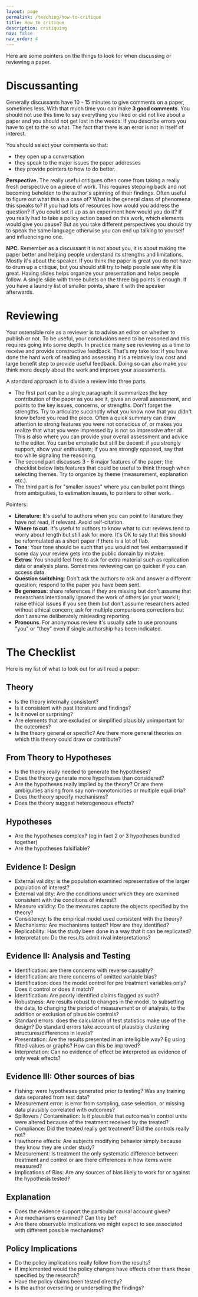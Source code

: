 ```yaml
---
layout: page
permalink: /teaching/how-to-critique
title: How to critique
description: critiquing
nav: false
nav_order: 4
---
```


Here are some pointers on the things to look for when discussing or reviewing a paper.

# Discussanting

Generally discussants have 10 - 15 minutes to give comments on a paper, sometimes less. With that much time you can make **3 good comments**. You should not use this time to say everything you liked or did not like about a paper and you should not get lost in the weeds. If you describe errors you have to get to the so what. The fact that there is an error is not in itself of interest. 

You should select your comments so that:

* they open up a conversation 
* they speak to the major issues the paper addresses 
* they provide pointers to how to do better.

**Perspective.** The really useful critiques often come from taking a really fresh perspective on  a piece of work. This requires stepping back and not becoming beholden to the author's spinning of their findings. Often useful to figure out what this is a case of? What is the general class of phenomena this speaks to? If you had lots of resources how would you address the question? If you could set it up as an experiment how would you do it? If you really had to take a policy action based on this work, which elements would give you pause?  But as you take different perspectives you should try to speak the same language otherwise you can end up talking to yourself and influencing no one.

**NPC.** Remember as a discussant it is not about you, it is about making the paper better and helping people understand its strengths and limitations. Mostly it's about the speaker. If you think the paper is great you do not have to drum up a critique, but you should still try to help people see why it is great. Having slides helps organize your presentation and helps people follow. A single slide with three bullets on the three big points is enough. If you have a laundry list of smaller points, share it with the speaker afterwards.



# Reviewing


Your ostensible role as a reviewer is to advise an editor on whether to publish or not. To be useful, your conclusions need to be reasoned and this requires going into some depth. In practice many see reviewing as a time to receive and provide constructive feedback. That's my take too: if you have done the hard work of reading and assessing it is a relatively low cost and large benefit step to provide useful feedback. Doing so can also make you think more deeply about the work and improve your assessments. 

A standard approach is to divide a review into three parts.

* The first part can be a single paragraph: it summarizes the key contribution of the paper as you see it, gives an overall assessment, and points to the key issues, concerns, or strengths. Don't forget the strengths. Try to articulate succinctly what you know now that you didn't know before you read the piece. Often a quick summary can draw attention to strong features you were not conscious of, or makes you realize that what you were impressed by is not so impressive after all. This is also where you can provide your overall assessment and advice to the editor. You can be emphatic but still be decent: if you strongly support, show your enthusiasm; if you are strongly opposed, say that too while signaling the reasoning. 
* The second part discusses 3 - 6 major features of the paper; the checklist below lists features that could be useful to think through when selecting themes. Try to organize by theme (measurement, explanation etc.). 
* The third part is for "smaller issues" where you can bullet point things from ambiguities, to estimation issues, to pointers to other work. 


Pointers:

* **Literature:** It's useful to authors when you can point to literature they have not read, if relevant. Avoid self-citation.
* **Where to cut:** It's useful to authors to know what to cut: reviews tend to worry about length but still ask for more. It's OK to say that this should be reformulated as a short paper if there is a lot of flab.
* **Tone**: Your tone should be such that you would not feel embarrassed if some day your review gets into the public domain by mistake. 
* **Extras**: You should feel free to ask for extra material such as replication data or analysis plans. Sometimes reviewing can go quicker if you can access data. 
* **Question switching**: Don't ask the authors to ask and answer a different question; respond to the paper you have been sent. 
* **Be generous**: share references if they are missing but don't assume that researchers intentionally ignored the work of others (or your work!); raise ethical issues if you see them but don't assume researchers acted without ethical concern; ask for multiple comparisons corrections but don't assume deliberately misleading reporting. 
* **Pronouns**. For anonymous review it's usually safe to use pronouns "you" or "they" even if single authorship has been indicated. 

# The Checklist 

Here is my list of what to look out for as I read a paper:

## Theory

* Is the theory internally consistent? 
* Is it consistent with past literature and findings? 
* Is it novel or surprising? 
* Are elements that are excluded or simplified plausibly unimportant for the outcomes? 
* Is the theory general or specific? Are there more general theories on which this theory could draw or contribute? 


## From Theory to Hypotheses 

* Is the theory really needed to generate the hypotheses? 
* Does the theory generate more hypotheses than considered? 
* Are the hypotheses really implied by the theory? Or are there ambiguities arising from say non-monotonicities or multiple equilibria? 
* Does the theory specify mechanisms? 
* Does the theory suggest heterogeneous effects? 


## Hypotheses

* Are the hypotheses complex? (eg in fact 2 or 3 hypotheses bundled together) 
* Are the hypotheses falsifiable? 

## Evidence I: Design

* External validity: is the population examined representative of the larger population of interest? 
* External validity: Are the conditions under which they are examined consistent with the conditions of interest? 
* Measure validity: Do the measures capture the objects specified by the theory? 
* Consistency: Is the empirical model used consistent with the theory? 
* Mechanisms: Are mechanisms tested? How are they identified? 
* Replicability: Has the study been done in a way that it can be replicated? 
* Interpretation: Do the results admit rival interpretations? 

## Evidence II: Analysis and Testing

* Identification: are there concerns with reverse causality? 
* Identification: are there concerns of omitted variable bias? 
* Identification: does the model control for pre treatment variables only? Does it control or does it match? 
* Identification: Are poorly identified claims flagged as such? 
* Robustness: Are results robust to changes in the model, to subsetting the data, to changing the period of measurement or of analysis, to the addition or exclusion of plausible controls? 
* Standard errors: does the calculation of test statistics make use of the design? Do standard errors take account of plausibly clustering structures/differences in levels? 
* Presentation: Are the results presented in an intelligible way? Eg using fitted values or graphs? How can this be improved? 
* Interpretation: Can no evidence of effect be interpreted as evidence of only weak effects? 

## Evidence III: Other sources of bias

* Fishing: were hypotheses generated prior to testing? Was any training data separated from test data? 
* Measurement error: is error from sampling, case selection, or missing data plausibly correlated with outcomes? 
* Spillovers / Contamination: Is it plausible that outcomes in control units were altered because of the treatment received by the treated? 
* Compliance: Did the treated really get treatment? Did the controls really not? 
* Hawthorne effects: Are subjects modifying behavior simply because they know they are under study? 
* Measurement: Is treatment the only systematic difference between treatment and control or are there differences in how items were measured? 
* Implications of Bias: Are any sources of bias likely to work for or against the hypothesis tested? 

## Explanation

* Does the evidence support the particular causal account given? 
* Are mechanisms examined? Can they be? 
* Are there observable implications we might expect to see associated with different possible mechanisms? 

## Policy Implications

* Do the policy implications really follow from the results? 
* If implemented would the policy changes have effects other thank those specified by the research? 
* Have the policy claims been tested directly? 
* Is the author overselling or underselling the findings? 
